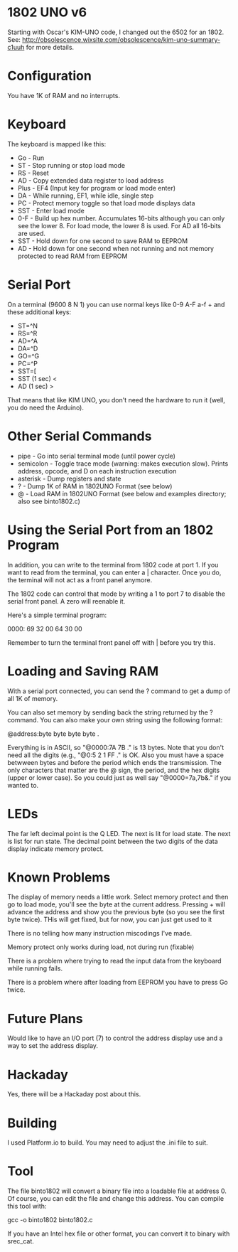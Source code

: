 1802 UNO v6
===
Starting with Oscar's KIM-UNO code, I changed out the 6502 for an 1802.
See: <http://obsolescence.wixsite.com/obsolescence/kim-uno-summary-c1uuh> for more details.


Configuration
===
You have 1K of RAM and no interrupts.

Keyboard
===
The keyboard is mapped like this:

* Go - Run
* ST - Stop running or stop load mode
* RS - Reset
* AD - Copy extended data register to load address
* Plus - EF4 (Input key for program or load mode enter)
* DA - While running, EF1, while idle, single step
* PC - Protect memory toggle so that load mode displays data
* SST - Enter load mode
* 0-F - Build up hex number. Accumulates 16-bits although you can only see the lower 8. For load mode, the lower 8 is used. For AD all 16-bits are used.
* SST - Hold down for one second to save RAM to EEPROM
* AD - Hold down for one second when not running and not memory protected to read RAM from EEPROM


Serial Port
===
On a terminal (9600 8 N 1) you can use normal keys like 0-9 A-F a-f + and these additional keys:

* ST=^N  
* RS=^R 
* AD=^A 
* DA=^D 
* GO=^G 
* PC=^P 
* SST=[
* SST (1 sec) <
* AD (1 sec) >

That means that like KIM UNO, you don't need the hardware to run it (well, you do need the Arduino).

Other Serial Commands
===
* pipe - Go into serial terminal mode (until power cycle)
* semicolon - Toggle trace mode (warning: makes execution slow). Prints address, opcode, and D on each instruction execution
* asterisk - Dump registers and state
* ? - Dump 1K of RAM in 1802UNO Format (see below)
* @ - Load RAM in 1802UNO Format (see below and examples directory; also see binto1802.c)

Using the Serial Port from an 1802 Program
===
In addition, you can write to the terminal from 1802 code at port 1. If you
want to read from the terminal, you can enter a | character. Once you do,
the terminal will not act as a front panel anymore.

The 1802 code can control that mode by writing a 1 to port 7 to disable the
serial front panel. A zero will reenable it.

Here's a simple terminal program:

0000: 69 32 00 64 30 00

Remember to turn the terminal front panel off with | before you try this.

Loading and Saving RAM
===
With a serial port connected, you can send the ? command to get a dump of all 1K of memory.

You can also set memory by sending back the string returned by the ? command. You can also make your own string using the following format:

@address:byte byte byte byte .

Everything is in ASCII, so "@0000:7A 7B ." is 13 bytes. Note that you don't need all the digits (e.g., "@0:5 2 1 FF ." is OK. Also you must have a space betwween bytes and before the period which ends the transmission. The only characters that matter are the @ sign, the period, and the hex digits (upper or lower case). So you could just as well say "@0000=7a,7b&." if you wanted to.

LEDs
===

The far left decimal point is the Q LED.
The next is lit for load state.
The next is list for run state.
The decimal point between the two digits of the data display indicate memory protect.

Known Problems
===
The display of memory needs a little work. Select memory protect and then go to load mode, you'll see the byte at the current address. Pressing + will advance the address and show you the previous byte (so you see the first byte twice). THis will get fixed, but for now, you can just get used to it

There is no telling how many instruction miscodings I've made.

Memory protect only works during load, not during run (fixable)

There is a problem where trying to read the input data from the keyboard
while running fails.

There is a problem where after loading from EEPROM you have to press Go twice.

Future Plans
===
Would like to have an I/O port (7) to control the address display use and a way to set the address display.

Hackaday
===
Yes, there will be a Hackaday post about this.

Building
===
I used Platform.io to build. You may need to adjust the .ini file to suit.

Tool
===
The file binto1802 will convert a binary file into a loadable file at address 0. Of course, you can edit the file and change this address. You can compile this tool with:

gcc -o binto1802 binto1802.c

If you have an Intel hex file or other format, you can convert it to binary with srec_cat.